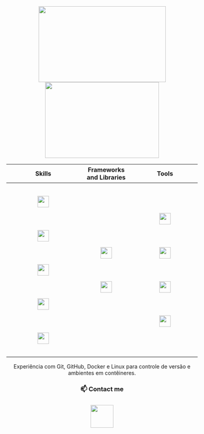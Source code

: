 <div align="center">
<a href="https://github.com/gabriecgaldino">
        <img src="https://github-readme-stats.vercel.app/api?username=gabriecgaldino&show_icons=true&theme=radical" style="height: 200px; width: 335px;"/>
</a>
<a href="https://github.com/gabriecgaldino">
        <img src="https://github-readme-stats.vercel.app/api/top-langs/?username=gabriecgaldino&layout=compact&theme=radical" style="height: 200px; width: 300px;"/>
</a>
</br>
<table>
        <tr>
                <th>
                        Skills
                </th>
                <th>
                        Frameworks and Libraries
                </th>
                <th>
                        Tools  
                </th>
        </tr>
        <tbody>
                <tr>
                        <th>
                              <img src="https://cdn.jsdelivr.net/gh/devicons/devicon/icons/python/python-original.svg" width="30" height="30" style="margin: 30px;"/>
                              <img src="https://cdn.jsdelivr.net/gh/devicons/devicon/icons/javascript/javascript-original.svg" width="30" height="30" style="margin: 30px;"/>
                              <img src="https://cdn.jsdelivr.net/gh/devicons/devicon/icons/mysql/mysql-original.svg" width="30" height="30" style="margin: 30px;"/>
                              <img src="https://cdn.jsdelivr.net/gh/devicons/devicon/icons/html5/html5-original.svg" width="30" height="30" style="margin: 30px;"/>
                              <img src="https://cdn.jsdelivr.net/gh/devicons/devicon/icons/css3/css3-original.svg" width="30" height="30" style="margin: 30px;"/>     
                        </th>
                        <th>
                              <img src="https://cdn.jsdelivr.net/gh/devicons/devicon/icons/django/django-plain.svg" width="30" height="30" style="margin: 30px;"/>
                              <img src="https://cdn.jsdelivr.net/gh/devicons/devicon/icons/bootstrap/bootstrap-plain.svg" width="30" height="30" style="margin: 30px;"/>   
                        </th>
                        <th>
                               <img src="https://cdn.jsdelivr.net/gh/devicons/devicon/icons/git/git-original.svg" width="30" height="30" style="margin: 30px;"/>
                               <img src="https://cdn.jsdelivr.net/gh/devicons/devicon/icons/github/github-original.svg" width="30" height="30" style="margin: 30px;"/>
                               <img src="https://cdn.jsdelivr.net/gh/devicons/devicon/icons/docker/docker-original.svg" width="30" height="30" style="margin: 30px;"/>
                               <img src="https://cdn.jsdelivr.net/gh/devicons/devicon/icons/linux/linux-original.svg" width="30" height="30" style="margin: 30px;"/>
                        </th>
                </tr>
        </tbody>
</table>

<p>Experiência com Git, GitHub, Docker e Linux para controle de versão e ambientes em contêineres.</p>

### 📫 Contact me
<div style="display: flex; justify-content: center; margin-bottom: 20px;">
  <a href="https://www.linkedin.com/in/seu-usuario" target="_blank">
      <img src="https://cdn.jsdelivr.net/gh/devicons/devicon/icons/linkedin/linkedin-original.svg" width="60" height="60" style="margin: 10px;"/>
  </a>


</div>
